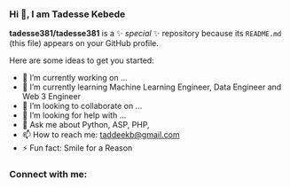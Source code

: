 ### Hi 👋, I am Tadesse Kebede

**tadesse381/tadesse381** is a ✨ _special_ ✨ repository because its `README.md` (this file) appears on your GitHub profile.

Here are some ideas to get you started:

- 🔭 I’m currently working on ...
- 🌱 I’m currently learning Machine Learning Engineer, Data Engineer and Web 3 Engineer
- 👯 I’m looking to collaborate on ...
- 🤔 I’m looking for help with ...
- 💬 Ask me about Python, ASP, PHP, 
- 📫 How to reach me: taddeekb@gmail.com
- ⚡ Fun fact: Smile for a Reason
### Connect with me:
